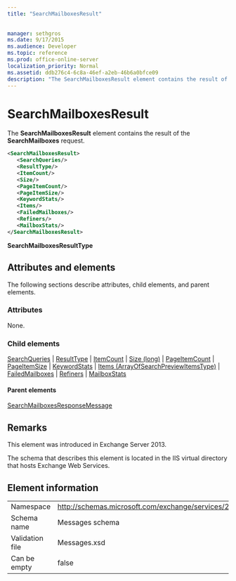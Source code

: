 ```yaml
---
title: "SearchMailboxesResult"
 
 
manager: sethgros
ms.date: 9/17/2015
ms.audience: Developer
ms.topic: reference
ms.prod: office-online-server
localization_priority: Normal
ms.assetid: ddb276c4-6c8a-46ef-a2eb-46b6a0bfce09
description: "The SearchMailboxesResult element contains the result of the SearchMailboxes request."
---
```


# SearchMailboxesResult

The **SearchMailboxesResult** element contains the result of the **SearchMailboxes** request. 
  
```XML
<SearchMailboxesResult>
   <SearchQueries/>
   <ResultType/>
   <ItemCount/>
   <Size/>
   <PageItemCount/>
   <PageItemSize/>
   <KeywordStats/>
   <Items/>
   <FailedMailboxes/>
   <Refiners/>
   <MailboxStats/>
</SearchMailboxesResult>
```

 **SearchMailboxesResultType**
## Attributes and elements

The following sections describe attributes, child elements, and parent elements.
  
### Attributes

None.
  
### Child elements

[SearchQueries](searchqueries.md) | [ResultType](resulttype.md) | [ItemCount](itemcount.md) | [Size (long)](size-long.md) | [PageItemCount](pageitemcount.md) | [PageItemSize](pageitemsize.md) | [KeywordStats](keywordstats.md) | [Items (ArrayOfSearchPreviewItemsType)](items-arrayofsearchpreviewitemstype.md) | [FailedMailboxes](failedmailboxes.md) | [Refiners](refiners.md) | [MailboxStats](mailboxstats.md)
  
#### Parent elements

[SearchMailboxesResponseMessage](searchmailboxesresponsemessage.md)
  
## Remarks

This element was introduced in Exchange Server 2013.
  
The schema that describes this element is located in the IIS virtual directory that hosts Exchange Web Services.
  
## Element information

|||
|:-----|:-----|
|Namespace  <br/> |http://schemas.microsoft.com/exchange/services/2006/messages  <br/> |
|Schema name  <br/> |Messages schema  <br/> |
|Validation file  <br/> |Messages.xsd  <br/> |
|Can be empty  <br/> |false  <br/> |
   


